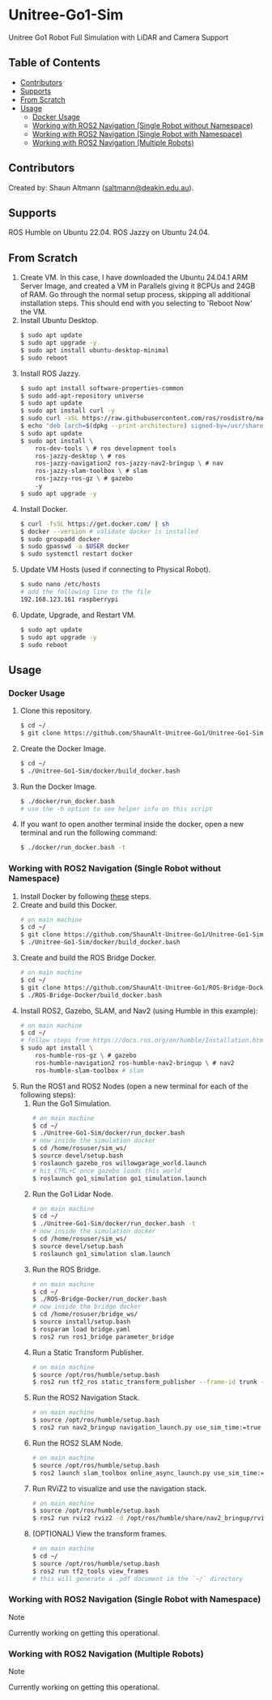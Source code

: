 # Unitree-Go1-Sim
Unitree Go1 Robot Full Simulation with LiDAR and Camera Support

## Table of Contents
- [Contributors](#contributors)
- [Supports](#supports)
- [From Scratch](#from-scratch)
- [Usage](#usage)
    - [Docker Usage](#docker-usage)
    - [Working with ROS2 Navigation (Single Robot without Namespace)](#working-with-ros2-navigation-single-robot-without-namespace)
    - [Working with ROS2 Navigation (Single Robot with Namespace)](#working-with-ros2-navigation-single-robot-with-namespace)
    - [Working with ROS2 Navigation (Multiple Robots)](#working-with-ros2-navigation-multiple-robots)

## Contributors
Created by: Shaun Altmann (saltmann@deakin.edu.au).

## Supports
ROS Humble on Ubuntu 22.04.
ROS Jazzy on Ubuntu 24.04.

## From Scratch
1. Create VM. In this case, I have downloaded the Ubuntu 24.04.1 ARM Server Image, and created a VM in Parallels giving it 8CPUs and 24GB of RAM. Go through the normal setup process, skipping all additional installation steps. This should end with you selecting to 'Reboot Now' the VM.
2. Install Ubuntu Desktop.
    ``` bash
    $ sudo apt update
    $ sudo apt upgrade -y
    $ sudo apt install ubuntu-desktop-minimal
    $ sudo reboot
    ```
3. Install ROS Jazzy.
    ``` bash
    $ sudo apt install software-properties-common
    $ sudo add-apt-repository universe
    $ sudo apt update
    $ sudo apt install curl -y
    $ sudo curl -sSL https://raw.githubusercontent.com/ros/rosdistro/master/ros.key -o /usr/share/keyrings/ros-archive-keyring.gpg
    $ echo "deb [arch=$(dpkg --print-architecture) signed-by=/usr/share/keyrings/ros-archive-keyring.gpg] https://packages.ros.org/ros2/ubuntu $(. /etc/os-release && echo $UBUNTU_CODENAME) main" | sudo tee /etc/apt/sources.list.d/ros2.list > /dev/null
    $ sudo apt update
    $ sudo apt install \
        ros-dev-tools \ # ros development tools
        ros-jazzy-desktop \ # ros
        ros-jazzy-navigation2 ros-jazzy-nav2-bringup \ # nav
        ros-jazzy-slam-toolbox \ # slam
        ros-jazzy-ros-gz \ # gazebo
        -y
    $ sudo apt upgrade -y
    ```
4. Install Docker.
    ``` bash
    $ curl -fsSL https://get.docker.com/ | sh
    $ docker --version # validate docker is installed
    $ sudo groupadd docker
    $ sudo gpasswd -a $USER docker
    $ sudo systemctl restart docker
    ```
5. Update VM Hosts (used if connecting to Physical Robot).
    ``` bash
    $ sudo nano /etc/hosts
    # add the following line to the file
    192.168.123.161 raspberrypi
    ```
5. Update, Upgrade, and Restart VM.
    ``` bash
    $ sudo apt update
    $ sudo apt upgrade -y
    $ sudo reboot
    ```

## Usage
### Docker Usage
1. Clone this repository.
    ``` bash
    $ cd ~/
    $ git clone https://github.com/ShaunAlt-Unitree-Go1/Unitree-Go1-Sim.git
    ```
2. Create the Docker Image.
    ``` bash
    $ cd ~/
    $ ./Unitree-Go1-Sim/docker/build_docker.bash
    ```
3. Run the Docker Image.
    ``` bash
    $ ./docker/run_docker.bash
    # use the -h option to see helper info on this script
    ```
4. If you want to open another terminal inside the docker, open a new terminal and run the following command:
    ``` bash
    $ ./docker/run_docker.bash -t
    ```

### Working with ROS2 Navigation (Single Robot without Namespace)
1. Install Docker by following [these](https://docs.docker.com/engine/install/ubuntu/) steps.
2. Create and build this Docker.
    ``` bash
    # on main machine
    $ cd ~/
    $ git clone https://github.com/ShaunAlt-Unitree-Go1/Unitree-Go1-Sim.git
    $ ./Unitree-Go1-Sim/docker/build_docker.bash
    ```
3. Create and build the ROS Bridge Docker.
    ``` bash
    # on main machine
    $ cd ~/
    $ git clone https://github.com/ShaunAlt-Unitree-Go1/ROS-Bridge-Docker.git
    $ ./ROS-Bridge-Docker/build_docker.bash
    ```
4. Install ROS2, Gazebo, SLAM, and Nav2 (using Humble in this example):
    ``` bash
    # on main machine
    $ cd ~/
    # follow steps from https://docs.ros.org/en/humble/Installation.html to install ros
    $ sudo apt install \
        ros-humble-ros-gz \ # gazebo
        ros-humble-navigation2 ros-humble-nav2-bringup \ # nav2
        ros-humble-slam-toolbox # slam
    ```
5. Run the ROS1 and ROS2 Nodes (open a new terminal for each of the following steps):
    1. Run the Go1 Simulation.
        ``` bash
        # on main machine
        $ cd ~/
        $ ./Unitree-Go1-Sim/docker/run_docker.bash
        # now inside the simulation docker
        $ cd /home/rosuser/sim_ws/
        $ source devel/setup.bash
        $ roslaunch gazebo_ros willowgarage_world.launch
        # hit CTRL+C once gazebo loads this world
        $ roslaunch go1_simulation go1_simulation.launch
        ```
    2. Run the Go1 Lidar Node.
        ``` bash
        # on main machine
        $ cd ~/
        $ ./Unitree-Go1-Sim/docker/run_docker.bash -t
        # now inside the simulation docker
        $ cd /home/rosuser/sim_ws/
        $ source devel/setup.bash
        $ roslaunch go1_simulation slam.launch
        ```
    3. Run the ROS Bridge.
        ``` bash
        # on main machine
        $ cd ~/
        $ ./ROS-Bridge-Docker/run_docker.bash
        # now inside the bridge docker
        $ cd /home/rosuser/bridge_ws/
        $ source install/setup.bash
        $ rosparam load bridge.yaml
        $ ros2 run ros1_bridge parameter_bridge
        ```
    4. Run a Static Transform Publisher.
        ``` bash
        # on main machine
        $ source /opt/ros/humble/setup.bash
        $ ros2 run tf2_ros static_transform_publisher --frame-id trunk --child-frame-id base_link
        ```
    5. Run the ROS2 Navigation Stack.
        ``` bash
        # on main machine
        $ source /opt/ros/humble/setup.bash
        $ ros2 run nav2_bringup navigation_launch.py use_sim_time:=true
        ```
    6. Run the ROS2 SLAM Node.
        ``` bash
        # on main machine
        $ source /opt/ros/humble/setup.bash
        $ ros2 launch slam_toolbox online_async_launch.py use_sim_time:=true
        ```
    7. Run RViZ2 to visualize and use the navigation stack.
        ``` bash
        # on main machine
        $ source /opt/ros/humble/setup.bash
        $ ros2 run rviz2 rviz2 -d /opt/ros/humble/share/nav2_bringup/rviz/nav2_default_view.rviz
        ```
    8. (OPTIONAL) View the transform frames.
        ``` bash
        # on main machine
        $ cd ~/
        $ source /opt/ros/humble/setup.bash
        $ ros2 run tf2_tools view_frames
        # this will generate a .pdf document in the `~/` directory
        ```

### Working with ROS2 Navigation (Single Robot with Namespace)
> [!NOTE]
> Currently working on getting this operational.

### Working with ROS2 Navigation (Multiple Robots)
> [!NOTE]
> Currently working on getting this operational.

